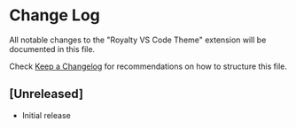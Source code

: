 # Change Log

All notable changes to the "Royalty VS Code Theme" extension will be documented in this file.

Check [Keep a Changelog](http://keepachangelog.com/) for recommendations on how to structure this file.

## [Unreleased]

- Initial release
